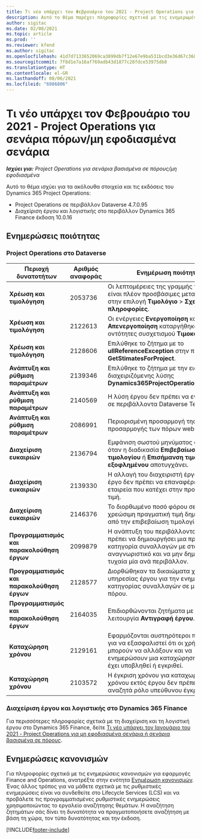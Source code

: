 ```yaml
---
title: Τι νέο υπάρχει τον Φεβρουάριο του 2021 - Project Operations για σενάρια πόρων/μη εφοδιασμένα σενάρια
description: Αυτό το θέμα παρέχει πληροφορίες σχετικά με τις ενημερωμένες εκδόσεις ποιότητας που είναι διαθέσιμες στην έκδοση του Φεβρουαρίου 2021 του Project Operations για σενάρια πόρων/μη εφοδιασμένα σενάρια.
author: sigitac
ms.date: 02/08/2021
ms.topic: article
ms.prod: ''
ms.reviewer: kfend
ms.author: sigitac
ms.openlocfilehash: 41d7d7133652069ca3899db7f12e67e9ba531bcd3e36d67c3686a6b637b077d3
ms.sourcegitcommit: 7f8d1e7a16af769adb43d1877c28fdce53975db8
ms.translationtype: HT
ms.contentlocale: el-GR
ms.lasthandoff: 08/06/2021
ms.locfileid: "6986806"
---
```

# <a name="whats-new-february-2021---project-operations-for-resourcenon-stocked-based-scenarios"></a>Τι νέο υπάρχει τον Φεβρουάριο του 2021 - Project Operations για σενάρια πόρων/μη εφοδιασμένα σενάρια

_**Ισχύει για:** Project Operations για σενάρια βασισμένα σε πόρους/μη εφοδιασμένα_

Αυτό το θέμα ισχύει για τα ακόλουθα στοιχεία και τις εκδόσεις του Dynamics 365 Project Operations:

- Project Operations σε περιβάλλον Dataverse 4.7.0.95
- Διαχείριση έργου και λογιστικής στο περιβάλλον Dynamics 365 Finance έκδοση 10.0.16 

## <a name="quality-updates"></a>Ενημερώσεις ποιότητας

### <a name="project-operations-on-dataverse"></a>Project Operations στο Dataverse

| **Περιοχή δυνατοτήτων** | **Αριθμός αναφοράς** | **Ενημέρωση ποιότητας** |
| --- | --- | --- |
| **Χρέωση και τιμολόγηση** | 2053736 | Οι λεπτομέρειες της γραμμής τιμολογίου είναι πλέον προσβάσιμες μεταβαίνοντας στην επιλογή **Τιμολόγιο** > **Σχετικές πληροφορίες**. |
| **Χρέωση και τιμολόγηση** | 2122613 | Οι ενέργειες **Ενεργοποίηση** και **Απενεργοποίηση** καταργήθηκαν από τις οντότητες συσχετισμού **Τιμοκατάλογος**. |
| **Χρέωση και τιμολόγηση** | 2128606 | Επιλύθηκε το ζήτημα με το **ullReferenceException** στην προσθήκη **GetStimatesForProject**. |
| **Ανάπτυξη και ρύθμιση παραμέτρων** | 2139346 | Επιλύθηκε το ζήτημα με την εισαγωγή μη διαχειριζόμενης λύσης **Dynamics365ProjectOperationsDualWrite**. |
| **Ανάπτυξη και ρύθμιση παραμέτρων** | 2140569 | Η λύση έργου δεν πρέπει να εγκατασταθεί σε περιβάλλοντα Dataverse Teams. |
| **Ανάπτυξη και ρύθμιση παραμέτρων** | 2086991 | Περιορισμένη προσαρμογή της τοπικής προσαρμογής των πόρων web. |
| **Διαχείριση ευκαιριών** | 2136794 | Εμφάνιση σωστού μηνύματος σφάλματος όταν η διαδικασία **Επιβεβαίωση τιμολογίου** ή **Επισήμανση τιμολογίου ως εξοφλημένου** αποτυγχάνει. |
| **Διαχείριση ευκαιριών** | 2139330 | Η αλλαγή του διαχειριστή έργου σε ένα έργο δεν πρέπει να επαναφέρει την εταιρεία που κατέχει στην προεπιλεγμένη τιμή. |
| **Διαχείριση ευκαιριών** | 2146376 | Το διορθωμένο ποσό φόρου σε μια μη χρεώσιμη πραγματική τιμή δημιουργείται από την επιβεβαίωση τιμολογίου. |
| **Προγραμματισμός και παρακολούθηση έργων** | 2099879 | Η ανάπτυξη του περιβάλλοντος Dataverse πρέπει να δημιουργήσει μια προεπιλεγμένη κατηγορία συναλλαγών με στατικό αναγνωριστικό και να μην δημιουργήσει τυχαία μία ανά περιβάλλον. |
| **Προγραμματισμός και παρακολούθηση έργων** | 2128577 | Διορθώθηκαν τα δικαιώματα χρήστη της υπηρεσίας έργου για την ενημέρωση της κατηγορίας συναλλαγών σε μια ανάθεση πόρου. |
| **Προγραμματισμός και παρακολούθηση έργων** | 2164035 | Επιδιορθώνονται ζητήματα με τη λειτουργία **Αντιγραφή έργου**. |
| **Καταχώρηση χρόνου** | 2129161 | Εφαρμόζονται αυστηρότεροι περιορισμοί για να εξασφαλιστεί ότι οι χρήστες δεν μπορούν να αλλάξουν και να ενημερώσουν μια καταχώρηση χρόνου που έχει υποβληθεί ή εγκριθεί. |
| **Καταχώρηση χρόνου** | 2103572 | Η έγκριση χρόνου για καταχωρήσεις χρόνου εκτός έργου δεν πρέπει να αναζητά ρόλο υπεύθυνου έγκρισης έργου. |

### <a name="project-management-and-accounting-in-dynamics-365-finance"></a>Διαχείριση έργου και λογιστικής στο Dynamics 365 Finance 

Για περισσότερες πληροφορίες σχετικά με τη διαχείριση και τη λογιστική έργου στο Dynamics 365 Finance, δείτε [Τι νέο υπάρχει τον Ιανουάριο του 2021 - Project Operations για μη εφοδιασμένα σενάρια ή σενάρια βασισμένα σε πόρους](whats-new-jan-2021-resource-based.md).


## <a name="regulatory-updates"></a>Ενημερώσεις κανονισμών

Για πληροφορίες σχετικά με τις ενημερώσεις κανονισμών για εφαρμογές Finance and Operations, ανατρέξτε στην ενότητα [Ενημέρωση κανονισμών](/dynamics365/finance/localizations/regulatory-updates). Ένας άλλος τρόπος για να μάθετε σχετικά με τις ρυθμιστικές ενημερώσεις είναι να συνδεθείτε στο Lifecycle Services (LCS) και να προβάλετε τις προγραμματισμένες ρυθμιστικές ενημερώσεις χρησιμοποιώντας το εργαλείο αναζήτησης θεμάτων. Η αναζήτηση ζητημάτων σάς δίνει τη δυνατότητα να πραγματοποιήσετε αναζήτηση με βάση τη χώρα, τον τύπο δυνατότητας και την έκδοση.


[!INCLUDE[footer-include](../includes/footer-banner.md)]